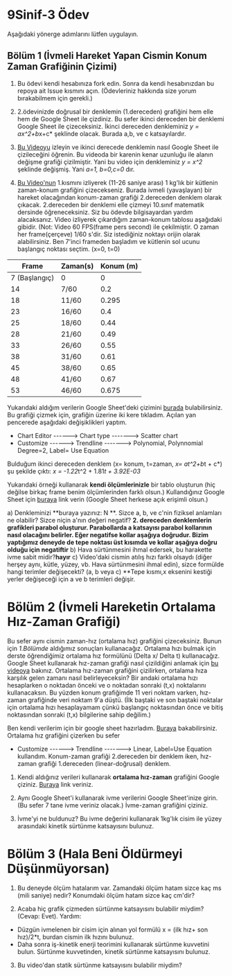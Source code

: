 # 9Sinif-3 Ödev

Aşağıdaki yönerge adımlarını lütfen uygulayın. 

## Bölüm 1 (İvmeli Hareket Yapan Cismin Konum Zaman Grafiğinin Çizimi)

1) Bu ödevi kendi hesabınıza fork edin. Sonra da kendi hesabınızdan bu repoya ait Issue kısmını açın. (Ödevleriniz hakkında size yorum bırakabilmem için gerekli.) 

2) 2.ödevinizde doğrusal bir denklemin (1.dereceden) grafiğini hem elle hem de Google Sheet ile çizdiniz. Bu sefer ikinci dereceden bir denklemi Google Sheet ile çizeceksiniz. İkinci dereceden denkleminiz *y = ax^2+b*x+c* şeklinde olacak. Burada a,b, ve c katsayılardır. 
3) [Bu Videoyu](https://www.youtube.com/watch?v=--1-cfnicJ8) izleyin ve ikinci derecede denklemin nasıl Google Sheet ile çizileceğini öğrenin. Bu videoda bir karenin kenar uzunluğu ile alanın değişme grafiği çizilmiştir. Yani bu video için denkleminiz *y = x^2* şeklinde değişmiş. Yani *a=1, b=0,c=0* dır. 

4) [Bu Video'nun](https://www.youtube.com/watch?v=fhIL18aHg8s&feature=youtu.be) 1.kısmını izliyerek (11-26 saniye arası) 1 kg'lık bir kütlenin  zaman-konum grafiğini çizecekseniz. Burada ivmeli (yavaşlayan) bir hareket olacağından konum-zaman grafiği 2.dereceden denklem olarak çıkacak. 2.dereceden bir denklemi elle çizmeyi 10.sınıf matematik dersinde öğreneceksiniz. Siz bu ödevde bilgisayardan yardım alacaksanız. Video izliyerek çıkardığım zaman-konum tablosu aşağıdaki gibidir. (Not: Video 60 FPS(frame pers second) ile çekilmiştir. O zaman her frame(çerçeve) 1/60 s'dir. Siz istediğiniz noktayı orijin olarak alabilirsiniz. Ben 7'inci frameden başladım ve kütlenin sol ucunu başlangıç noktası seçtim. (x=0, t=0) 

| Frame | Zaman(s) | Konum (m)|
|-------|----------| ---------|
| 7 (Başlangıç)| 0 |   0      |
| 14    | 7/60     |   0.2    |
| 18    | 11/60    |   0.295  |
| 23    | 16/60    |   0.4    |
| 25    | 18/60    |   0.44   |
| 28    | 21/60    |   0.49   |
| 33    | 26/60    |   0.55   |
| 38    | 31/60    |   0.61   | 
| 45    | 38/60    |   0.65   |
| 48    | 41/60    |   0.67   |
| 53    | 46/60    |   0.675  |

Yukarıdaki aldığım verilerin Google Sheet'deki çizimini [burada](https://docs.google.com/spreadsheets/d/1PFojWqpQKHUI6shl7_bbvQSjrb3AS6kleerbCbNNWVg/edit?usp=sharing) bulabilirsiniz. Bu grafiği çizmek için, grafiğin üzerine iki kere tıkladım. Açılan yan pencerede aşağıdaki değişiklikleri yaptım. 
*   Chart Editor ------> Chart type -------> Scatter chart
*   Customize ------> Trendline -------> Polynomial,  Polynnomial Degree=2, Label= Use Equation

Bulduğum ikinci dereceden denklem (x= konum, t=zaman, *x= at^2+b*t + c*) şu şekilde çıktı:
*x = -1.22*t^2 + 1.81*t + 3.92E-03* 


Yukarıdaki örneği kullanarak **kendi ölçümlerinizle** bir tablo oluşturun (hiç değilse birkaç frame benim ölçümlerinden farklı olsun.) Kullandığınız Google Sheet için [buraya](https://docs.google.com/spreadsheets/d/1C1lXZIT6NQbdDJurgb_y78jPfNQbdqVCpP6HMN22NuI/edit?usp=sharing) link verin (Google Sheet herkese açık erişimli olsun.) 

a) Denkleminizi **buraya yazınız: N  **. Sizce a, b, ve c'nin fiziksel anlamları ne olabilir? Sizce niçin a'nın değeri negatif? **2. dereceden denklemlerin grafikleri parabol oluşturur. Parabollarda a katsayısı parabol kollarının nasıl olacağını  belirler. Eğer negatifse kollar aşağıya doğrudur. Bizim yaptığımız deneyde de tepe noktası üst kısımda ve kollar aşağıya doğru olduğu için negatiftir**
b) Hava sürtünmesini ihmal edersek, bu harakette ivme sabit midir?**hayır** 
c) Video'daki cismin atılış hızı farklı olsaydı (diğer herşey aynı, kütle, yüzey, vb. Hava sürtünmesini ihmal edin), sizce formülde hangi terimler değişecekti? (a, b veya c) **Tepe kısmı,x eksenini kestiği yerler değişeceği için a ve b terimleri değişir.

# Bölüm 2 (İvmeli Hareketin Ortalama Hız-Zaman Grafiği)
Bu sefer aynı cismin zaman-hız (ortalama hız) grafiğini çizeceksiniz. Bunun için *1.Bölümde* aldığımız sonuçları kullanacağız. Ortalama hızı bulmak için derste öğrendiğimiz ortalama hız formülünü (Delta x/ Delta t) kullanacağız. Google Sheet kullanarak hız-zaman grafiği nasıl çizildiğini anlamak için  [bu videoya](https://www.youtube.com/watch?v=67IsHRmcmfE&t) bakınız. Ortalama hız-zaman grafiğini çizilirken, ortalama hıza karşılık gelen zamanı nasıl belirleyeceksin? Bir andaki  ortalama hızı hesaplarken o noktadan önceki ve o noktadan sonraki (t,x) noktalarını kullanacaksın. Bu yüzden konum grafiğimde 11 veri noktam varken, hız-zaman grafiğinde veri noktam 9'a düştü. (İlk baştaki ve son baştaki noktalar için ortalama hızı hesaplayamam çünkü başlangıç noktasından önce ve bitiş noktasından sonraki (t,x) bilgilerine sahip değilim.)

Ben kendi verilerim için bir google sheet hazırladım. [Buraya](https://docs.google.com/spreadsheets/d/1fFw-F2NP9XpglTTEkqOjZETT7lD0iE9sqH3Da-srS9w/edit?usp=sharing) bakabilirsiniz. Ortalama hız grafiğini çizerken bu sefer 
*   Customize ------> Trendline -------> Linear, Label=Use Equation
kullandım. Konum-zaman grafiği 2.dereceden bir denklem iken, hız-zaman grafiği 1.dereceden (linear-doğrusal) denklem. 

1) Kendi aldığınız verileri kullanarak **ortalama hız-zaman** grafiğini Google çiziniz. [Buraya](https://docs.google.com/spreadsheets/d/1iuBuXEeXv69seG48Ru69x3pWA1ks0EZP_mmQfw-xOik/edit#gid=0) link veriniz.

2) Aynı Google Sheet'i kullanarak ivme verilerini Google Sheet'inize girin. (Bu sefer 7 tane ivme veriniz olacak.) İvme-zaman grafiğini çiziniz.

3) İvme'yi ne buldunuz? Bu ivme değerini kullanarak 1kg'lık cisim ile yüzey arasındaki kinetik sürtünme katsayısını bulunuz. 

# Bölüm 3 (Hala Beni Öldürmeyi Düşünmüyorsan)
1) Bu deneyde ölçüm hatalarım var. Zamandaki ölçüm hatam sizce kaç ms (mili saniye) nedir? Konumdaki ölçüm hatam sizce kaç cm'dir? 

2) Acaba hiç grafik çizmeden sürtünme katsayısını bulabilir miydim?  (Cevap: Evet). 
Yardım:
* Düzgün ivmelenen bir cisim için alınan yol formülü x = (ilk hız+ son hız)/2*t, burdan cismin ilk hızını bulunuz. 
* Daha sonra iş-kinetik enerji teorimini kullanarak sürtünme kuvvetini bulun. Sürtünme kuvvetinden, kinetik sürtünme katsayısını bulunuz.

3) Bu video'dan statik sürtünme katsayısını bulabilir miydim? 
